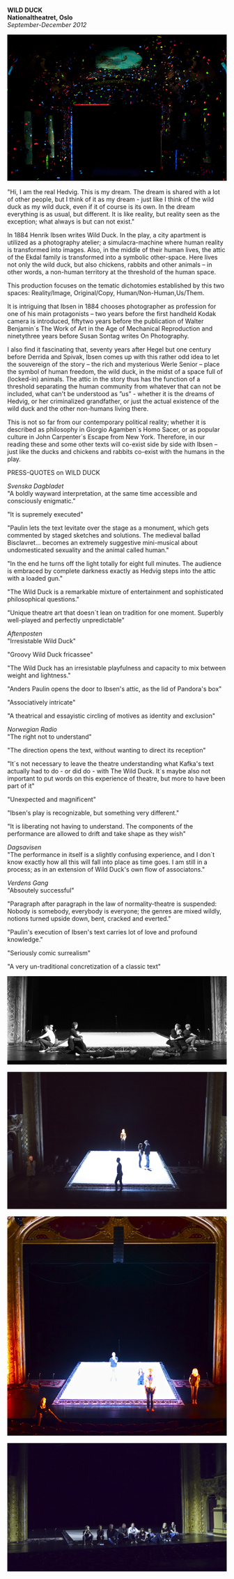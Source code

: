 **WILD DUCK**  
**Nationaltheatret, Oslo**  
*September-December 2012*

![](/villanden5.jpg)

"Hi, I am the real Hedvig. This is my dream. The dream is shared with a lot of other people, but I think of it as my dream - just like I think of the wild duck as my wild duck, even if it of course is its own. In the dream everything is as usual, but different. It is like reality, but reality seen as the exception; what always is but can not exist."

In 1884 Henrik Ibsen writes Wild Duck. In the play, a city apartment is utilized as a photography atelier; a simulacra-machine where human reality is transformed into images. Also, in the middle of their human lives, the attic of the Ekdal family is transformed into a symbolic other-space. Here lives not only the wild duck, but also chickens, rabbits and other animals – in other words, a non-human territory at the threshold of the human space.

This production focuses on the tematic dichotomies established by this two spaces: Reality/Image, Original/Copy, Human/Non-Human,Us/Them.

It is intriguing that Ibsen in 1884 chooses photographer as profession for one of his main protagonists – two years before the first handheld Kodak camera is introduced, fiftytwo years before the publication of Walter Benjamin´s The Work of Art in the Age of Mechanical Reproduction and ninetythree years before Susan Sontag writes On Photography.

I also find it fascinating that, seventy years after Hegel but one century before Derrida and Spivak, Ibsen comes up with this rather odd idea to let the souvereign of the story – the rich and mysterious Werle Senior – place the symbol of human freedom, the wild duck, in the midst of a space full of (locked-in) animals. The attic in the story thus has the function of a threshold separating the human community from whatever that can not be included, what can't be understood as ”us” - whether it is the dreams of Hedvig, or her criminalized grandfather, or just the actual existence of the wild duck and the other non-humans living there.

This is not so far from our contemporary political reality; whether it is described as philosophy in Giorgio Agamben´s Homo Sacer, or as popular culture in John Carpenter´s Escape from New York.
Therefore, in our reading these and some other texts will co-exist side by side with Ibsen – just like the ducks and chickens and rabbits co-exist with the humans in the play.

PRESS-QUOTES on WILD DUCK  

*Svenska Dagbladet*   
"A boldly wayward interpretation, at the same time accessible and consciously enigmatic."

"It is supremely executed"

"Paulin lets the text levitate over the stage as a monument, which gets commented by staged sketches and solutions. The medieval ballad Bisclavret... becomes an extremely suggestive mini-musical about undomesticated sexuality and the animal called human."

"In the end he turns off the light totally for eight full minutes. The audience is embraced by complete darkness exactly as Hedvig steps into the attic with a loaded gun."

"The Wild Duck is a remarkable mixture of entertainment and sophisticated philosophical questions."

"Unique theatre art that doesn´t lean on tradition for one moment. Superbly well-played and perfectly unpredictable"

*Aftenposten*  
"Irresistable Wild Duck"

"Groovy Wild Duck fricassee"

"The Wild Duck has an irresistable playfulness and capacity to mix between weight and lightness."

"Anders Paulin opens the door to Ibsen's attic, as the lid of Pandora's box"

"Associatively intricate"

"A theatrical and essayistic circling of motives as identity and exclusion"

*Norwegian Radio*  
"The right not to understand"

"The direction opens the text, without wanting to direct its reception"

"It´s not necessary to leave the theatre understanding what Kafka's text actually had to do - or did do - with The Wild Duck. It´s maybe also not important to put words on this experience of theatre, but more to have been part of it"

"Unexpected and magnificent"

"Ibsen's play is recognizable, but something very different."

"It is liberating not having to understand. The components of the performance are allowed to drift and take shape as they wish"

*Dagsavisen*  
"The performance in itself is a slightly confusing experience, and I don´t know exactly how all this will fall into place as time goes. I am still in a process; as in an extension of Wild Duck's own flow of associatons."

*Verdens Gang*  
"Absoutely successful"

"Paragraph after paragraph in the law of normality-theatre is suspended: Nobody is somebody, everybody is everyone; the genres are mixed wildly, notions turned upside down, bent, cracked and everted."

"Paulin's execution of Ibsen's text carries lot of love and profound knowledge."

"Seriously comic surrealism"

"A very un-traditional concretization of a classic text"

![](/villanden1.jpg)

![](/villanden2.jpg)

![](/villanden3.jpg)

![](/villanden4.jpg)


